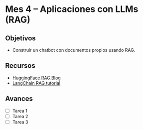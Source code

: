 # Mes 4 – Aplicaciones con LLMs (RAG)

## Objetivos
- Construir un chatbot con documentos propios usando RAG.

## Recursos
- [HuggingFace RAG Blog](https://huggingface.co/blog/rag)
- [LangChain RAG tutorial](https://python.langchain.com/docs/use_cases/question_answering/)

## Avances
- [ ] Tarea 1
- [ ] Tarea 2
- [ ] Tarea 3
